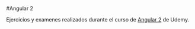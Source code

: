 #Angular 2

Ejercicios y examenes realizados durante el curso de [Angular 2](https://www.udemy.com/angular-2-fernando-herrera) de Udemy.
